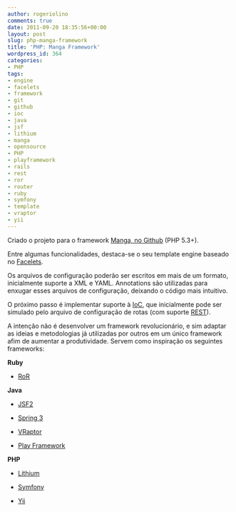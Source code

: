 ```yaml
---
author: rogeriolino
comments: true
date: 2011-09-20 18:35:56+00:00
layout: post
slug: php-manga-framework
title: 'PHP: Manga Framework'
wordpress_id: 364
categories:
- PHP
tags:
- engine
- facelets
- framework
- git
- github
- ioc
- java
- jsf
- lithium
- manga
- opensource
- PHP
- playframework
- rails
- rest
- ror
- router
- ruby
- symfony
- template
- vraptor
- yii
---
```


Criado o projeto para o framework [Manga, no Github](https://github.com/rogeriolino/manga-framework) (PHP 5.3+).

Entre algumas funcionalidades, destaca-se o seu template engine baseado no [Facelets](http://facelets.java.net/).

Os arquivos de configuração poderão ser escritos em mais de um formato, inicialmente suporte a XML e YAML. Annotations são utilizadas para enxugar esses arquivos de configuração, deixando o código mais intuitivo.

O próximo passo é implementar suporte à [IoC](http://en.wikipedia.org/wiki/Inversion_of_control), que inicialmente pode ser simulado pelo arquivo de configuração de rotas (com suporte [REST](http://en.wikipedia.org/wiki/Representational_state_transfer)).

A intenção não é desenvolver um framework revolucionário, e sim adaptar as ideias e metodologias já utilizadas por outros em um único framework afim de aumentar a produtividade. Servem como inspiração os seguintes frameworks:

**Ruby**



    
  * [RoR](http://rubyonrails.org/)



**Java**



    
  * [JSF2](http://javaserverfaces.java.net/)

    
  * [Spring 3](http://www.springsource.org/)

    
  * [VRaptor](http://vraptor.caelum.com.br/)

    
  * [Play Framework](www.playframework.org)



**PHP**



    
  * [Lithium](http://lithify.me/)

    
  * [Symfony](http://symfony.com/)

    
  * [Yii](http://www.yiiframework.com/)



